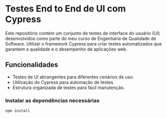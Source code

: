 # Testes End to End de UI com Cypress 

Este repositório contém um conjunto de testes de interface do usuário (UI) desenvolvidos como parte do meu curso de Engenharia de Qualidade de Software. Utilizei o framework Cypress para criar testes automatizados que garantem a qualidade e o desempenho de aplicações web.

## Funcionalidades
- Testes de UI abrangentes para diferentes cenários de uso.
- Utilização do Cypress para automação de testes.
- Estrutura organizada de testes para fácil manutenção.

###  Instalar as dependências necessárias
`npm install`




